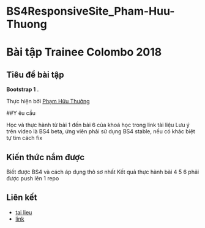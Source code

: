 # BS4ResponsiveSite_Pham-Huu-Thuong

# Bài tập Trainee Colombo 2018

## Tiêu đề bài tập

 **Bootstrap 1** .



Thực hiện bởi [Phạm Hữu Thưởng](https://github.com/pkvip9999)

##Y êu cầu
 
Học và thực hành từ bài 1 đến bài 6 của khoá học trong link tài liệu
Lưu ý trên video là BS4 beta, ứng viên phải sử dụng BS4 stable, nếu có khác biệt tự tìm cách fix

## Kiến thức nắm được

Biết được BS4 và cách áp dụng thô sơ nhất
Kết quả thực hành bài 4 5 6 phải được push lên 1 repo

## Liên kết
- [tai lieu](https://www.youtube.com/playlist?list=PLUoqTnNH-2XyNhhLuYrrmrmV46jVw6RHF)
- [link](https://pkvip9999.github.io/BS4ResponsiveSite_Pham-Huu-Thuong/dist)